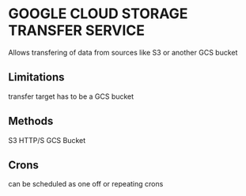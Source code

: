 # GOOGLE CLOUD STORAGE TRANSFER SERVICE
Allows transfering of data from sources like S3 or another GCS bucket

## Limitations
transfer target has to be a GCS bucket

## Methods
S3
HTTP/S
GCS Bucket

## Crons
can be scheduled as one off or repeating crons
